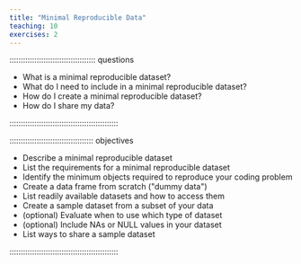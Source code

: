 ```yaml
---
title: "Minimal Reproducible Data"
teaching: 10
exercises: 2
---
```


:::::::::::::::::::::::::::::::::::::: questions 

- What is a minimal reproducible dataset?
- What do I need to include in a minimal reproducible dataset?
- How do I create a minimal reproducible dataset?
- How do I share my data?

::::::::::::::::::::::::::::::::::::::::::::::::

::::::::::::::::::::::::::::::::::::: objectives

- Describe a minimal reproducible dataset
- List the requirements for a minimal reproducible dataset
- Identify the minimum objects required to reproduce your coding problem
- Create a data frame from scratch ("dummy data")
- List readily available datasets and how to access them
- Create a sample dataset from a subset of your data
- (optional) Evaluate when to use which type of dataset
- (optional) Include NAs or NULL values in your dataset
- List ways to share a sample dataset

::::::::::::::::::::::::::::::::::::::::::::::::
